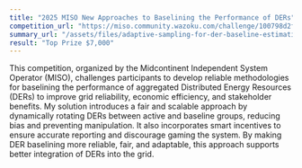 ```yaml
---
title: "2025 MISO New Approaches to Baselining the Performance of DERs"
competition_url: "https://miso.community.wazoku.com/challenge/100798d2fdba4d31bd4b4cd864ef0985"
summary_url: "/assets/files/adaptive-sampling-for-der-baseline-estimation.html"
result: "Top Prize $7,000"
---
```


This competition, organized by the Midcontinent Independent System Operator (MISO), challenges participants to develop reliable methodologies for baselining the performance of aggregated Distributed Energy Resources (DERs) to improve grid reliability, economic efficiency, and stakeholder benefits. My solution introduces a fair and scalable approach by dynamically rotating DERs between active and baseline groups, reducing bias and preventing manipulation. It also incorporates smart incentives to ensure accurate reporting and discourage gaming the system. By making DER baselining more reliable, fair, and adaptable, this approach supports better integration of DERs into the grid.







